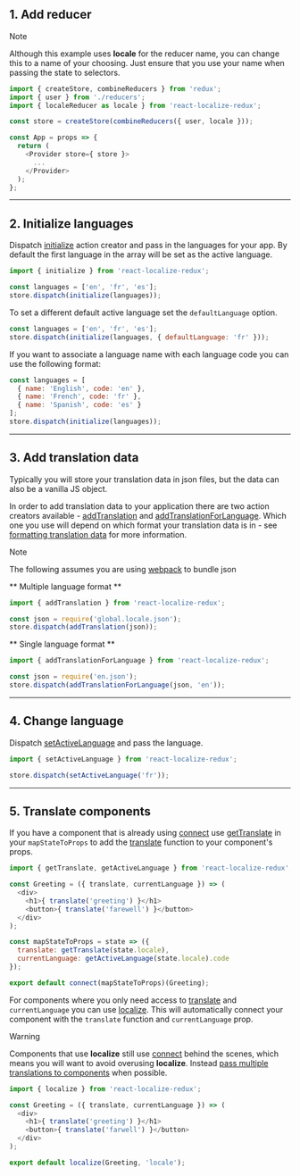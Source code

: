 ## 1. Add reducer

<div class="admonition note">
  <p class="first admonition-title">Note</p>
  <p class="last">Although this example uses <strong>locale</strong> for the reducer name, you can change this to a name of your choosing. Just ensure that you use your name when passing the state to selectors.</p>
</div>

```javascript
import { createStore, combineReducers } from 'redux';
import { user } from './reducers';
import { localeReducer as locale } from 'react-localize-redux';

const store = createStore(combineReducers({ user, locale }));

const App = props => {
  return (
    <Provider store={ store }>
      ...
    </Provider>
  );
};
```


---------------


## 2. Initialize languages

Dispatch [initialize](api/action-creators#initializelanguages-options) action creator and pass in the languages for your app. By default the first language in the array will be set as the active language.

```javascript
import { initialize } from 'react-localize-redux';

const languages = ['en', 'fr', 'es'];
store.dispatch(initialize(languages));
```

To set a different default active language set the `defaultLanguage` option.

```javascript
const languages = ['en', 'fr', 'es'];
store.dispatch(initialize(languages, { defaultLanguage: 'fr' }));
```

If you want to associate a language name with each language code you can use the following format:

```javascript
const languages = [
  { name: 'English', code: 'en' },
  { name: 'French', code: 'fr' },
  { name: 'Spanish', code: 'es' }
];
store.dispatch(initialize(languages));
```


---------------



## 3. Add translation data

Typically you will store your translation data in json files, but the data can also be a vanilla JS object. 

In order to add translation data to your application there are two action creators available - [addTranslation](/api/action-creators#addtranslationdata) and [addTranslationForLanguage](/api/action-creators#addtranslationforlanguagedata-language). Which one you use will depend on which format your translation data is in - see [formatting translation data](/formatting-translation-data) for more information.

<div class="admonition note">
  <p class="first admonition-title">Note</p>
  <p class="last">The following assumes you are using <a href="https://webpack.github.io/" target="_blank">webpack</a> to bundle json</p>
</div>

** Multiple language format **

```javascript
import { addTranslation } from 'react-localize-redux';

const json = require('global.locale.json');
store.dispatch(addTranslation(json));
```

** Single language format **

```javascript
import { addTranslationForLanguage } from 'react-localize-redux';

const json = require('en.json');
store.dispatch(addTranslationForLanguage(json, 'en'));
```



---------------



## 4. Change language

Dispatch [setActiveLanguage](/api/action-creators#setactivelanguagelanguage) and pass the language.

```javascript
import { setActiveLanguage } from 'react-localize-redux';

store.dispatch(setActiveLanguage('fr'));
```


---------------



## 5. Translate components

If you have a component that is already using [connect](https://github.com/reactjs/react-redux/blob/master/docs/api.md#connectmapstatetoprops-mapdispatchtoprops-mergeprops-options) use [getTranslate](/api/selectors#gettranslatestate) in your `mapStateToProps` to add the [translate](/api/selectors#translatekey-string-string-data) function to your component's props.

```javascript
import { getTranslate, getActiveLanguage } from 'react-localize-redux';

const Greeting = ({ translate, currentLanguage }) => (
  <div>
    <h1>{ translate('greeting') }</h1>
    <button>{ translate('farewell') }</button>
  </div>
);

const mapStateToProps = state => ({
  translate: getTranslate(state.locale),
  currentLanguage: getActiveLanguage(state.locale).code
});

export default connect(mapStateToProps)(Greeting);
```

For components where you only need access to [translate](/api/selectors#translatekey-string-string-data) and `currentLanguage` you can use [localize](/api/higher-order-component#localizecomponent-reducername). This will automatically connect your component with the `translate` function and `currentLanguage` prop. 

<div class="admonition warning">
  <p class="first admonition-title">Warning</p>
  <p class="last">Components that use <strong>localize</strong> still use <a href="https://github.com/reactjs/react-redux/blob/master/docs/api.md#connectmapstatetoprops-mapdispatchtoprops-mergeprops-options" target="_blank">connect</a> behind the scenes, which means you will want to avoid overusing <strong>localize</strong>. Instead <a href="../features/#pass-multiple-translations-to-components">pass multiple translations to components</a> when possible.</p>
</div>

```javascript
import { localize } from 'react-localize-redux';

const Greeting = ({ translate, currentLanguage }) => (
  <div>
    <h1>{ translate('greeting') }</h1>
    <button>{ translate('farwell') }</button>
  </div>
);

export default localize(Greeting, 'locale');
```
